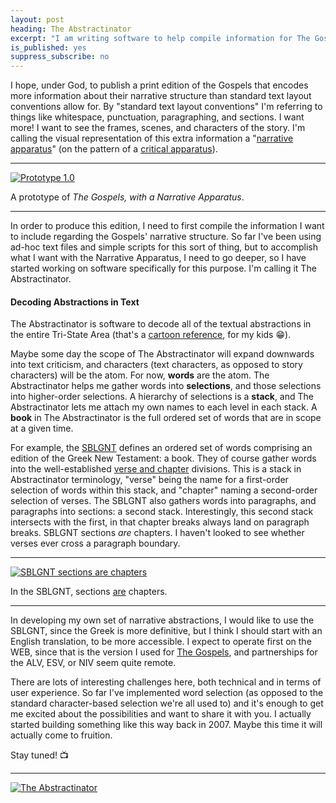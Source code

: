 ```yaml
---
layout: post
heading: The Abstractinator
excerpt: "I am writing software to help compile information for The Gospels with a Narrative Apparatus."
is_published: yes
suppress_subscribe: no
---
```


I hope, under God, to publish a print edition of the Gospels that encodes more
information about their narrative structure than standard text layout
conventions allow for. By "standard text layout conventions" I'm referring to
things like whitespace, punctuation, paragraphing, and sections. I want more! I
want to see the frames, scenes, and characters of the story. I'm calling the
visual representation of this extra information a "[narrative
apparatus](/a-narrative-apparatus/)" (on the pattern of a [critical
apparatus](https://en.wikipedia.org/wiki/Critical_apparatus)).

---

[![Prototype 1.0](https://raw.githubusercontent.com/gospel-desk/a-narrative-apparatus/master/v1/prototype-1.png)](https://github.com/gospel-desk/a-narrative-apparatus/blob/master/v1/The%20Gospels,%20with%20a%20Narrative%20Apparatus.pdf)

<div class="caption">A prototype of <i>The Gospels, with a Narrative
Apparatus</i>.</div>

---

In order to produce this edition, I need to first compile the information I
want to include regarding the Gospels' narrative structure. So far I've been
using ad-hoc text files and simple scripts for this sort of thing, but to
accomplish what I want with the Narrative Apparatus, I need to go deeper, so I
have started working on software specifically for this purpose. I'm calling it
The Abstractinator.


#### Decoding Abstractions in Text

The Abstractinator is software to decode all of the textual abstractions in the
entire Tri-State Area (that's a [cartoon
reference](https://phineasandferb.fandom.com/wiki/List_of_Doofenshmirtz%27s_schemes_and_inventions),
for my kids 😁).

Maybe some day the scope of The Abstractinator will expand downwards into text
criticism, and characters (text characters, as opposed to story characters)
will be the atom. For now, <b>words</b> are the atom. The Abstractinator helps
me gather words into <b>selections</b>, and those selections into higher-order
selections. A hierarchy of selections is a <b>stack</b>, and The Abstractinator
lets me attach my own names to each level in each stack. A <b>book</b> in
The Abstractinator is the full ordered set of words that are in scope at a
given time.

For example, the [SBLGNT](http://sblgnt.com/) defines an ordered set of words
comprising an edition of the Greek New Testament: a book. They of course gather
words into the well-established [verse and
chapter](https://en.wikipedia.org/wiki/Chapters_and_verses_of_the_Bible)
divisions. This is a stack in Abstractinator terminology, "verse" being the
name for a first-order selection of words within this stack, and "chapter"
naming a second-order selection of verses. The SBLGNT also gathers words into
paragraphs, and paragraphs into sections: a second stack. Interestingly, this
second stack intersects with the first, in that chapter breaks always land on
paragraph breaks. SBLGNT sections _are_ chapters. I haven't looked to see
whether verses ever cross a paragraph boundary.

---

[![SBLGNT sections are chapters](../sblgnt-chapter-section.png)](../sblgnt-chapter-section.png)

<div class="caption">In the SBLGNT, sections <u>are</u> chapters.</div>

---

In developing my own set of narrative abstractions, I would like to use the
SBLGNT, since the Greek is more definitive, but I think I should start with an
English translation, to be more accessible. I expect to operate first on the
WEB, since that is the version I used for [The Gospels](/the-gospels/), and
partnerships for the ALV, ESV, or NIV seem quite remote.

There are lots of interesting challenges here, both technical and in terms of
user experience. So far I've implemented word selection (as opposed to the
standard character-based selection we're all used to) and it's enough to get me
excited about the possibilities and want to share it with you. I actually
started building something like this way back in 2007. Maybe this time it will
actually come to fruition.

Stay tuned! 📺

---

[![The Abstractinator](../the-abstractinator.png)](../the-abstractinator.png)
